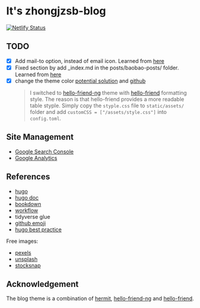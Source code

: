 # It's zhongjzsb-blog

[![Netlify Status](https://api.netlify.com/api/v1/badges/f0111f58-fcf4-451f-9a3d-4062b9ab619d/deploy-status)](https://app.netlify.com/sites/zhongjzsb/deploys)

## TODO

- [x] Add mail-to option, instead of email icon. Learned from [here](https://github.com/Track3/hermit/issues/30)
- [x] Fixed section by add _index.md in the posts/baobao-posts/ folder. Learned from [here](https://gohugo.io/content-management/sections/)
- [x] change the theme color [potential solution](https://discourse.gohugo.io/t/change-highlight-color-in-hermit-theme/20564/10) and [github](https://github.com/Track3/hermit/issues/58)
  > I switched to [hello-friend-ng](https://github.com/rhazdon/hugo-theme-hello-friend-ng) theme with [hello-friend](https://github.com/panr/hugo-theme-hello-friend) formatting style. The reason is that hello-friend provides a more readable table styple. Simply copy the `styple.css` file to `static/assets/` folder and add `customCSS = ["/assets/style.css"]` into `config.toml`.

## Site Management

- [Google Search Console](https://search.google.com/search-console/about)
- [Google Analytics](https://analytics.google.com/analytics/)

## References

- [hugo](https://www.gohugo.org/theme/casper/)
- [hugo doc](https://gohugo.io/getting-started/)
- [bookdown](https://rachaellappan.github.io/bookdown/)
- [workflow](https://rstats.wtf/project-oriented-workflow.html)
- tidyverse glue
- [github emoji](https://gist.github.com/rxaviers/7360908)
- [hugo best practice](https://github.com/spech66/hugo-best-practices)

Free images:
- [pexels](https://www.pexels.com/)
- [unsplash](https://unsplash.com/)
- [stocksnap](https://stocksnap.io/)

## Acknowledgement

The blog theme is a combination of [hermit](https://github.com/Track3/hermit), [hello-friend-ng](https://github.com/rhazdon/hugo-theme-hello-friend-ng) and [hello-friend](https://github.com/panr/hugo-theme-hello-friend).
